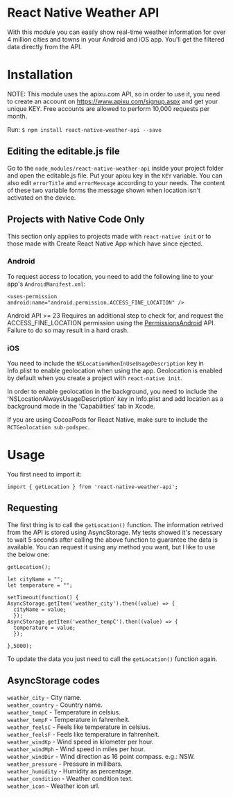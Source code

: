 # React Native Weather API
With this module you can easily show real-time weather information for over 4 million cities and towns in your Android and iOS app. You'll get the filtered data directly from the API.

# Installation
NOTE: This module uses the apixu.com API, so in order to use it, you need to create an account on https://www.apixu.com/signup.aspx and get your unique KEY. Free accounts are allowed to perform 10,000 requests per month.

Run: `$ npm install react-native-weather-api --save`

## Editing the editable.js file
Go to the `node_modules/react-native-weather-api` inside your project folder and open the editable.js file. Put your apixu key in the `KEY` variable. You can also edit `errorTitle` and `errorMessage` according to your needs. The content of these two variable forms the message shown when location isn't activated on the device.
## Projects with Native Code Only
This section only applies to projects made with `react-native init` or to those made with Create React Native App which have since ejected.
### Android
To request access to location, you need to add the following line to your app's `AndroidManifest.xml`:
```
<uses-permission android:name="android.permission.ACCESS_FINE_LOCATION" />
```
Android API >= 23 Requires an additional step to check for, and request the ACCESS_FINE_LOCATION permission using the <a href="https://facebook.github.io/react-native/docs/permissionsandroid.html">PermissionsAndroid</a> API. Failure to do so may result in a hard crash. 

### iOS
You need to include the `NSLocationWhenInUseUsageDescription` key in Info.plist to enable geolocation when using the app. Geolocation is enabled by default when you create a project with `react-native init`.

In order to enable geolocation in the background, you need to include the 'NSLocationAlwaysUsageDescription' key in Info.plist and add location as a background mode in the 'Capabilities' tab in Xcode.

If you are using CocoaPods for React Native, make sure to include the `RCTGeolocation sub-podspec`.

# Usage
You first need to import it:
```
import { getLocation } from 'react-native-weather-api';
```
## Requesting 
The first thing is to call the `getLocation()` function. The information retrived from the API is stored using AsyncStorage. My tests showed it's necessary to wait 5 seconds after calling the above function to guarantee the data is available. You can request it using any method you want, but I like to use the below one:
```
getLocation(); 

let cityName = ""; 
let temperature = "";

setTimeout(function() {    
AsyncStorage.getItem('weather_city').then((value) => {
  cityName = value;
  });
AsyncStorage.getItem('weather_tempC').then((value) => {
  temperature = value;
  });  
    
},5000);
```
To update the data you just need to call the `getLocation()` function again.

## AsyncStorage codes

`weather_city` - City name.\
`weather_country` - Country name.\
`weather_tempC` - Temperature in celsius.\
`weather_tempF` - Temperature in fahrenheit.\
`weather_feelsC` - Feels like temperature in celsius.\
`weather_feelsF` - Feels like temperature in fahrenheit.\
`weather_windKp` - Wind speed in kilometer per hour.\
`weather_windMph` - Wind speed in miles per hour.\
`weather_windDir` - Wind direction as 16 point compass. e.g.: NSW.\
`weather_pressure` - Pressure in millibars.\
`weather_humidity` - Humidity as percentage.\
`weather_condition` - Weather condition text.\
`weather_icon` - Weather icon url.
